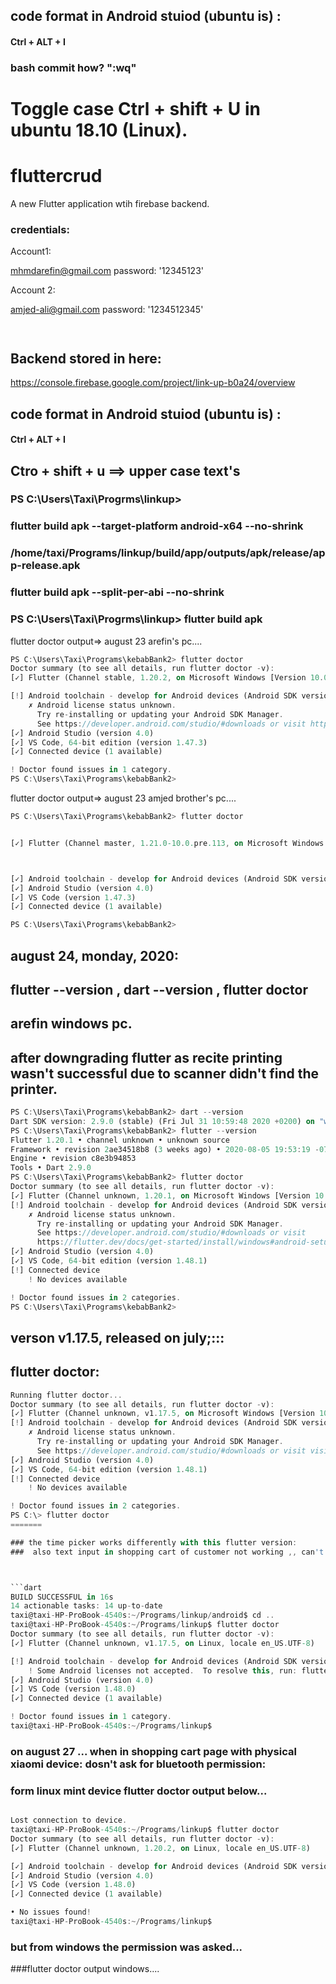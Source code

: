 ## code format in Android stuiod (ubuntu is) :

####  Ctrl + ALT + I

### bash commit how? ":wq"



# Toggle case Ctrl + shift + U in ubuntu 18.10 (Linux).


# fluttercrud

A new Flutter application wtih firebase backend.

### credentials:

Account1:

mhmdarefin@gmail.com
password: '12345123'

Account 2:

amjed-ali@gmail.com
password: '1234512345'


```json



```
## Backend stored in here:

https://console.firebase.google.com/project/link-up-b0a24/overview




## code format in Android stuiod (ubuntu is) :

####  Ctrl + ALT + I

## Ctro + shift + u ==> upper case text's


### PS C:\Users\Taxi\Progrms\linkup>

### flutter build apk --target-platform android-x64 --no-shrink

### /home/taxi/Programs/linkup/build/app/outputs/apk/release/app-release.apk

### flutter build apk --split-per-abi --no-shrink


### PS C:\Users\Taxi\Progrms\linkup> flutter build apk


flutter doctor output=> august 23 arefin's pc....

```dart
PS C:\Users\Taxi\Programs\kebabBank2> flutter doctor
Doctor summary (to see all details, run flutter doctor -v):
[✓] Flutter (Channel stable, 1.20.2, on Microsoft Windows [Version 10.0.19041.388], locale en-US)

[!] Android toolchain - develop for Android devices (Android SDK version 29.0.3)
    ✗ Android license status unknown.
      Try re-installing or updating your Android SDK Manager.
      See https://developer.android.com/studio/#downloads or visit https://flutter.dev/docs/get-started/install/windows#android-setup for detailed instructions.
[✓] Android Studio (version 4.0)
[✓] VS Code, 64-bit edition (version 1.47.3)
[✓] Connected device (1 available)

! Doctor found issues in 1 category.
PS C:\Users\Taxi\Programs\kebabBank2>
```


flutter doctor output=> august 23 amjed brother's pc....

```dart
PS C:\Users\Taxi\Programs\kebabBank2> flutter doctor


[✓] Flutter (Channel master, 1.21.0-10.0.pre.113, on Microsoft Windows [Version 10.0.19041.450], locale en-US)



[✓] Android toolchain - develop for Android devices (Android SDK version 28.0.3)
[✓] Android Studio (version 4.0)
[✓] VS Code (version 1.47.3)
[✓] Connected device (1 available)

PS C:\Users\Taxi\Programs\kebabBank2>
```


## august 24, monday, 2020:
## flutter --version , dart --version , flutter doctor
## arefin windows pc.
## after downgrading flutter as recite printing wasn't successful due to scanner didn't find the printer.


```dart
PS C:\Users\Taxi\Programs\kebabBank2> dart --version
Dart SDK version: 2.9.0 (stable) (Fri Jul 31 10:59:48 2020 +0200) on "windows_x64"
PS C:\Users\Taxi\Programs\kebabBank2> flutter --version
Flutter 1.20.1 • channel unknown • unknown source
Framework • revision 2ae34518b8 (3 weeks ago) • 2020-08-05 19:53:19 -0700
Engine • revision c8e3b94853
Tools • Dart 2.9.0
PS C:\Users\Taxi\Programs\kebabBank2> flutter doctor
Doctor summary (to see all details, run flutter doctor -v):
[✓] Flutter (Channel unknown, 1.20.1, on Microsoft Windows [Version 10.0.19041.388], locale en-US)
[!] Android toolchain - develop for Android devices (Android SDK version 29.0.3)
    ✗ Android license status unknown.
      Try re-installing or updating your Android SDK Manager.
      See https://developer.android.com/studio/#downloads or visit
      https://flutter.dev/docs/get-started/install/windows#android-setup for detailed instructions.
[✓] Android Studio (version 4.0)
[✓] VS Code, 64-bit edition (version 1.48.1)
[!] Connected device
    ! No devices available

! Doctor found issues in 2 categories.
PS C:\Users\Taxi\Programs\kebabBank2>
```


## verson v1.17.5, released on july;:::

## flutter doctor:

```dart
Running flutter doctor...
Doctor summary (to see all details, run flutter doctor -v):
[✓] Flutter (Channel unknown, v1.17.5, on Microsoft Windows [Version 10.0.19041.388], locale en-US)
[!] Android toolchain - develop for Android devices (Android SDK version 29.0.3)
    ✗ Android license status unknown.
      Try re-installing or updating your Android SDK Manager.
      See https://developer.android.com/studio/#downloads or visit visit https://flutter.dev/docs/get-started/install/windows#android-setup for detailed instructions.
[✓] Android Studio (version 4.0)
[✓] VS Code, 64-bit edition (version 1.48.1)
[!] Connected device
    ! No devices available

! Doctor found issues in 2 categories.
PS C:\> flutter doctor
=======

### the time picker works differently with this flutter version:
###  also text input in shopping cart of customer not working ,, can't write from keyborad..



```dart
BUILD SUCCESSFUL in 16s
14 actionable tasks: 14 up-to-date
taxi@taxi-HP-ProBook-4540s:~/Programs/linkup/android$ cd ..
taxi@taxi-HP-ProBook-4540s:~/Programs/linkup$ flutter doctor
Doctor summary (to see all details, run flutter doctor -v):
[✓] Flutter (Channel unknown, v1.17.5, on Linux, locale en_US.UTF-8)

[!] Android toolchain - develop for Android devices (Android SDK version 30.0.2)
    ! Some Android licenses not accepted.  To resolve this, run: flutter doctor --android-licenses
[✓] Android Studio (version 4.0)
[✓] VS Code (version 1.48.0)
[✓] Connected device (1 available)

! Doctor found issues in 1 category.
taxi@taxi-HP-ProBook-4540s:~/Programs/linkup$


```


### on august 27 ... when in shopping cart page with physical xiaomi device: dosn't ask for bluetooth permission:
### form linux mint device flutter doctor output below...
```dart

Lost connection to device.
taxi@taxi-HP-ProBook-4540s:~/Programs/linkup$ flutter doctor
Doctor summary (to see all details, run flutter doctor -v):
[✓] Flutter (Channel unknown, 1.20.2, on Linux, locale en_US.UTF-8)

[✓] Android toolchain - develop for Android devices (Android SDK version 30.0.2)
[✓] Android Studio (version 4.0)
[✓] VS Code (version 1.48.0)
[✓] Connected device (1 available)

• No issues found!
taxi@taxi-HP-ProBook-4540s:~/Programs/linkup$

```


### but from windows the permission was asked...

###flutter doctor output windows....


```dart



```